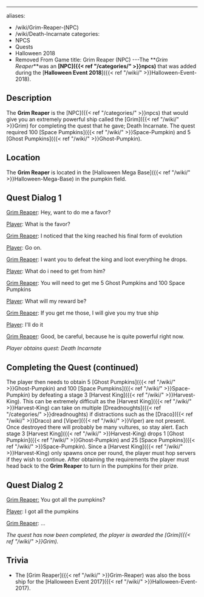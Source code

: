 ---
aliases:
- /wiki/Grim-Reaper-(NPC)
- /wiki/Death-Incarnate
categories:
- NPCS
- Quests
- Halloween 2018
- Removed From Game
title: Grim Reaper (NPC)
---The **_Grim Reaper_**was an **[NPC]({{< ref "/categories/" >}}npcs)** that was added during the [**Halloween Event 2018**]({{< ref "/wiki/" >}}Halloween-Event-2018).

## Description

The **Grim Reaper** is the [NPC]({{< ref "/categories/" >}}npcs) that would give you an extremely powerful ship called the [Grim]({{< ref "/wiki/" >}}Grim) for completing the quest that he gave; Death Incarnate. The quest required 100 [Space Pumpkins]({{< ref "/wiki/" >}}Space-Pumpkin) and 5 [Ghost Pumpkins]({{< ref "/wiki/" >}}Ghost-Pumpkin).

## Location

The **Grim Reaper** is located in the [Halloween Mega Base]({{< ref "/wiki/" >}}Halloween-Mega-Base) in the pumpkin field.

## Quest Dialog 1 

<u>Grim Reaper</u>: Hey, want to do me a favor?

<u>Player</u>: What is the favor?

<u>Grim Reaper</u>: I noticed that the king reached his final form of evolution

<u>Player</u>: Go on.

<u>Grim Reaper</u>: I want you to defeat the king and loot everything he drops.

<u>Player</u>: What do i need to get from him?

<u>Grim Reaper</u>: You will need to get me 5 Ghost Pumpkins and 100 Space Pumpkins

<u>Player</u>: What will my reward be?

<u>Grim Reaper</u>: If you get me those, I will give you my true ship

<u>Player</u>: I'll do it

<u>Grim Reaper</u>: Good, be careful, because he is quite powerful right now.

_Player obtains quest: Death Incarnate_

## Completing the Quest (continued) 

The player then needs to obtain 5 [Ghost Pumpkins]({{< ref "/wiki/" >}}Ghost-Pumpkin) and 100 [Space Pumpkins]({{< ref "/wiki/" >}}Space-Pumpkin) by defeating a stage 3 [Harvest King]({{< ref "/wiki/" >}}Harvest-King). This can be extremely difficult as the [Harvest King]({{< ref "/wiki/" >}}Harvest-King) can take on multiple [Dreadnoughts]({{< ref "/categories/" >}}dreadnoughts) if distractions such as the [Draco]({{< ref "/wiki/" >}}Draco) and [Viper]({{< ref "/wiki/" >}}Viper) are not present. Once destroyed there will probably be many vultures, so stay alert. Each stage 3 [Harvest King]({{< ref "/wiki/" >}}Harvest-King) drops 1 [Ghost Pumpkin]({{< ref "/wiki/" >}}Ghost-Pumpkin) and 25 [Space Pumpkins]({{< ref "/wiki/" >}}Space-Pumpkin). Since a [Harvest King]({{< ref "/wiki/" >}}Harvest-King) only spawns once per round, the player must hop servers if they wish to continue. After obtaining the requirements the player must head back to the **Grim Reaper** to turn in the pumpkins for their prize.

## Quest Dialog 2 

<u>Grim Reaper:</u> You got all the pumpkins?

<u>Player</u>: I got all the pumpkins

<u>Grim Reaper</u>: ...

_The quest has now been completed, the player is awarded the [Grim]({{< ref "/wiki/" >}}Grim)._

## Trivia

- The [Grim Reaper]({{< ref "/wiki/" >}}Grim-Reaper) was also the boss ship for the [Halloween Event 2017]({{< ref "/wiki/" >}}Halloween-Event-2017).